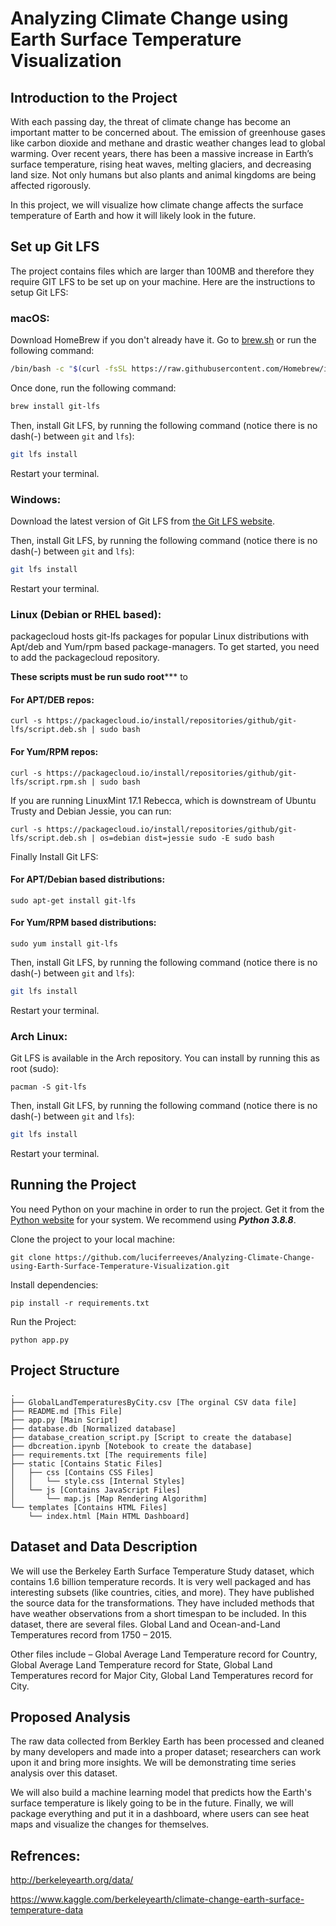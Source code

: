 # Analyzing Climate Change using Earth Surface Temperature Visualization

## Introduction to the Project

With each passing day, the threat of climate change has become an important matter to be concerned about. The emission of greenhouse gases like carbon dioxide and methane and drastic weather changes lead to global warming. Over recent years, there has been a massive increase in Earth’s surface temperature, rising heat waves, melting glaciers, and decreasing land size. Not only humans but also plants and animal kingdoms are being affected rigorously.

In this project, we will visualize how climate change affects the surface temperature of Earth and how it will likely look in the future.

## Set up Git LFS

The project contains files which are larger than 100MB and therefore they require GIT LFS to be set up on your machine. Here are the instructions to setup Git LFS:

### macOS:

Download HomeBrew if you don't already have it. Go to [brew.sh](https://brew.sh) or run the following command:

```bash
/bin/bash -c "$(curl -fsSL https://raw.githubusercontent.com/Homebrew/install/HEAD/install.sh)"
```

Once done, run the following command:

```bash
brew install git-lfs
```

Then, install Git LFS, by running the following command (notice there is no dash(-) between `git` and `lfs`):

```bash
git lfs install
```

Restart your terminal.

### Windows:

Download the latest version of Git LFS from [the Git LFS website](https://git-lfs.github.com).

Then, install Git LFS, by running the following command (notice there is no dash(-) between `git` and `lfs`):

```bash
git lfs install
```

Restart your terminal.

### Linux (Debian or RHEL based):

packagecloud hosts git-lfs packages for popular Linux distributions with Apt/deb and Yum/rpm based package-managers. To get started, you need to add the packagecloud repository.

**These scripts must be run sudo root***** to

#### For APT/DEB repos:
```
curl -s https://packagecloud.io/install/repositories/github/git-lfs/script.deb.sh | sudo bash
```

#### For Yum/RPM repos:

```
curl -s https://packagecloud.io/install/repositories/github/git-lfs/script.rpm.sh | sudo bash
```

If you are running LinuxMint 17.1 Rebecca, which is downstream of Ubuntu Trusty and Debian Jessie, you can run:

```
curl -s https://packagecloud.io/install/repositories/github/git-lfs/script.deb.sh | os=debian dist=jessie sudo -E sudo bash
```

Finally Install Git LFS:

#### For APT/Debian based distributions:

```
sudo apt-get install git-lfs
```

#### For Yum/RPM based distributions:

```
sudo yum install git-lfs
```

Then, install Git LFS, by running the following command (notice there is no dash(-) between `git` and `lfs`):

```bash
git lfs install
```

Restart your terminal.

### Arch Linux:

Git LFS is available in the Arch repository. You can install by running this as root (sudo):

```
pacman -S git-lfs
```

Then, install Git LFS, by running the following command (notice there is no dash(-) between `git` and `lfs`):

```bash
git lfs install
```

Restart your terminal.

## Running the Project

You need Python on your machine in order to run the project. Get it from the [Python website](http://python.org) for your system. We recommend using **_Python 3.8.8_**.

Clone the project to your local machine:

```
git clone https://github.com/luciferreeves/Analyzing-Climate-Change-using-Earth-Surface-Temperature-Visualization.git
```

Install dependencies:

```
pip install -r requirements.txt
```

Run the Project:

```
python app.py
```

## Project Structure

```
.
├── GlobalLandTemperaturesByCity.csv [The orginal CSV data file]
├── README.md [This File]
├── app.py [Main Script]
├── database.db [Normalized database]
├── database_creation_script.py [Script to create the database]
├── dbcreation.ipynb [Notebook to create the database]
├── requirements.txt [The requirements file]
├── static [Contains Static Files]
│   ├── css [Contains CSS Files]
│   │   └── style.css [Internal Styles]
│   └── js [Contains JavaScript Files]
│       └── map.js [Map Rendering Algorithm]
└── templates [Contains HTML Files]
    └── index.html [Main HTML Dashboard]
```


## Dataset and Data Description

We will use the Berkeley Earth Surface Temperature Study dataset, which contains 1.6 billion temperature records. It is very well packaged and has interesting subsets (like countries, cities, and more). They have published the source data for the transformations. They have included methods that have weather observations from a short timespan to be included. In this dataset, there are several files. Global Land and Ocean-and-Land Temperatures record from 1750 – 2015.

Other files include – Global Average Land Temperature record for Country, Global Average Land Temperature record for State, Global Land Temperatures record for Major City, Global Land Temperatures record for City.

## Proposed Analysis

The raw data collected from Berkley Earth has been processed and cleaned by many developers and made into a proper dataset; researchers can work upon it and bring more insights. We will be demonstrating time series analysis over this dataset.

We will also build a machine learning model that predicts how the Earth's surface temperature is likely going to be in the future. Finally, we will package everything and put it in a dashboard, where users can see heat maps and visualize the changes for themselves.

## Refrences:

http://berkeleyearth.org/data/

https://www.kaggle.com/berkeleyearth/climate-change-earth-surface-temperature-data

